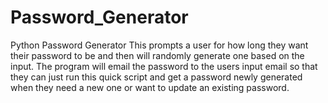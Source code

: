 # Password_Generator
Python Password Generator
This prompts a user for how long they want their password to be and then will randomly generate one based on the input. 
The program will email the password to the users input email so that they can just run this quick script and get a password newly generated when
they need a new one or want to update an existing password. 
